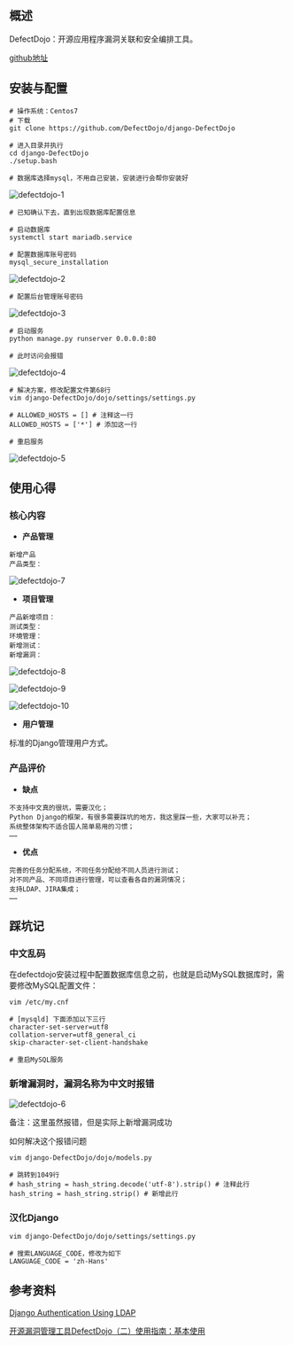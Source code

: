 ## 概述
DefectDojo：开源应用程序漏洞关联和安全编排工具。

[github地址](https://github.com/DefectDojo/django-DefectDojo)

## 安装与配置
```
# 操作系统：Centos7
# 下载
git clone https://github.com/DefectDojo/django-DefectDojo

# 进入目录并执行
cd django-DefectDojo
./setup.bash

# 数据库选择mysql，不用自己安装，安装进行会帮你安装好
```

![defectdojo-1](https://github.com/bloodzer0/ossa/raw/master/application-security/vulnerability-management/img/defectdojo-1.png)

```
# 已知确认下去，直到出现数据库配置信息

# 启动数据库
systemctl start mariadb.service

# 配置数据库账号密码
mysql_secure_installation
```

![defectdojo-2](https://github.com/bloodzer0/ossa/raw/master/application-security/vulnerability-management/img/defectdojo-2.png)

```
# 配置后台管理账号密码
```

![defectdojo-3](https://github.com/bloodzer0/ossa/raw/master/application-security/vulnerability-management/img/defectdojo-3.png)

```
# 启动服务
python manage.py runserver 0.0.0.0:80

# 此时访问会报错
```

![defectdojo-4](https://github.com/bloodzer0/ossa/raw/master/application-security/vulnerability-management/img/defectdojo-4.png)

```
# 解决方案，修改配置文件第68行
vim django-DefectDojo/dojo/settings/settings.py

# ALLOWED_HOSTS = [] # 注释这一行
ALLOWED_HOSTS = ['*'] # 添加这一行

# 重启服务
```

![defectdojo-5](https://github.com/bloodzer0/ossa/raw/master/application-security/vulnerability-management/img/defectdojo-5.png)

## 使用心得
### 核心内容
* **产品管理**

```
新增产品
产品类型：
```

![defectdojo-7](https://github.com/bloodzer0/ossa/raw/master/application-security/vulnerability-management/img/defectdojo-7.png)

* **项目管理**

```
产品新增项目：
测试类型：
环境管理：
新增测试：
新增漏洞：
```

![defectdojo-8](https://github.com/bloodzer0/ossa/raw/master/application-security/vulnerability-management/img/defectdojo-8.png)

![defectdojo-9](https://github.com/bloodzer0/ossa/raw/master/application-security/vulnerability-management/img/defectdojo-9.png)

![defectdojo-10](https://github.com/bloodzer0/ossa/raw/master/application-security/vulnerability-management/img/defectdojo-10.png)

* **用户管理**

标准的Django管理用户方式。

### 产品评价
* **缺点**

```
不支持中文真的很坑，需要汉化；
Python Django的框架，有很多需要踩坑的地方，我这里踩一些，大家可以补充；
系统整体架构不适合国人简单易用的习惯；
……
```

* **优点**

```
完善的任务分配系统，不同任务分配给不同人员进行测试；
对不同产品、不同项目进行管理，可以查看各自的漏洞情况；
支持LDAP、JIRA集成；
……
```

## 踩坑记
### 中文乱码
在defectdojo安装过程中配置数据库信息之前，也就是启动MySQL数据库时，需要修改MySQL配置文件：

```
vim /etc/my.cnf

# [mysqld] 下面添加以下三行
character-set-server=utf8
collation-server=utf8_general_ci
skip-character-set-client-handshake

# 重启MySQL服务
```

### 新增漏洞时，漏洞名称为中文时报错
![defectdojo-6](https://github.com/bloodzer0/ossa/raw/master/application-security/vulnerability-management/img/defectdojo-6.png)

备注：这里虽然报错，但是实际上新增漏洞成功

如何解决这个报错问题

```
vim django-DefectDojo/dojo/models.py

# 跳转到1049行
# hash_string = hash_string.decode('utf-8').strip() # 注释此行
hash_string = hash_string.strip() # 新增此行
```

### 汉化Django
```
vim django-DefectDojo/dojo/settings/settings.py

# 搜索LANGUAGE_CODE，修改为如下
LANGUAGE_CODE = 'zh-Hans'
```

## 参考资料
[Django Authentication Using LDAP](https://django-auth-ldap.readthedocs.io/en/latest/index.html?highlight=ldap#django-authentication-using-ldap)

[开源漏洞管理工具DefectDojo（二）使用指南：基本使用](https://www.freebuf.com/sectool/152409.html)
